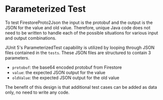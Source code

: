 # Parameterized Test

To test FirestoreProto2Json the input is the protobuf and the output is the JSON for the value and old value. Therefore, unique Java code does not need to be written to handle each of the possible situations for various input and output combinations.

JUnit 5's ParameterizedTest capability is utilized by looping through JSON files contained in the `tests`. These JSON files are structured to contain 3 parameters.

- `protobuf`: the base64 encoded protobuf from Firestore
- `value`: the expected JSON output for the value
- `oldValue`: the expected JSON output for the old value

The benefit of this design is that additional test cases can be added as data only, no need to write any code.
